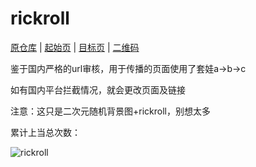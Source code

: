 # rickroll

[原仓库](https://github.com/Hisuifeng/cheat)
|
[起始页](https://arcxingye.github.io/rr/a.html)
|
[目标页](https://xingye.me/game)
|
[二维码](https://arcxingye.github.io/rr/qrcode)

鉴于国内严格的url审核，用于传播的页面使用了套娃a->b->c

如有国内平台拦截情况，就会更改页面及链接

注意：这只是二次元随机背景图+rickroll，别想太多

累计上当总次数：

![rickroll](https://count.getloli.com/get/@rickroll)
